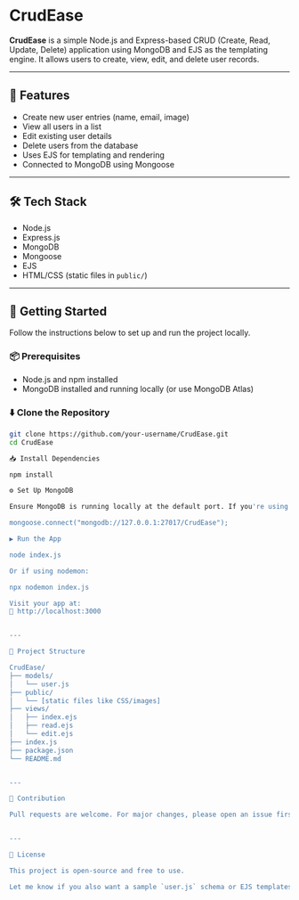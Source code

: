 # CrudEase

**CrudEase** is a simple Node.js and Express-based CRUD (Create, Read, Update, Delete) application using MongoDB and EJS as the templating engine. It allows users to create, view, edit, and delete user records.

---

## 📁 Features

- Create new user entries (name, email, image)
- View all users in a list
- Edit existing user details
- Delete users from the database
- Uses EJS for templating and rendering
- Connected to MongoDB using Mongoose

---

## 🛠 Tech Stack

- Node.js
- Express.js
- MongoDB
- Mongoose
- EJS
- HTML/CSS (static files in `public/`)

---

## 🚀 Getting Started

Follow the instructions below to set up and run the project locally.

### 📦 Prerequisites

- Node.js and npm installed
- MongoDB installed and running locally (or use MongoDB Atlas)

### ⬇️ Clone the Repository

```bash
git clone https://github.com/your-username/CrudEase.git
cd CrudEase

📥 Install Dependencies

npm install

⚙️ Set Up MongoDB

Ensure MongoDB is running locally at the default port. If you're using a different connection string or MongoDB Atlas, update the connection URL in your ./models/user.js or your index.js (whichever connects mongoose).

mongoose.connect("mongodb://127.0.0.1:27017/CrudEase");

▶️ Run the App

node index.js

Or if using nodemon:

npx nodemon index.js

Visit your app at:
📍 http://localhost:3000


---

📁 Project Structure

CrudEase/
├── models/
│   └── user.js
├── public/
│   └── [static files like CSS/images]
├── views/
│   ├── index.ejs
│   ├── read.ejs
│   └── edit.ejs
├── index.js
├── package.json
└── README.md


---

🤝 Contribution

Pull requests are welcome. For major changes, please open an issue first to discuss what you would like to change.


---

📜 License

This project is open-source and free to use.

Let me know if you also want a sample `user.js` schema or EJS templates.

